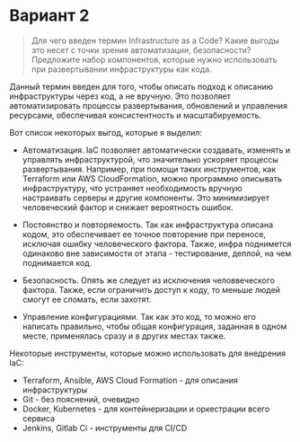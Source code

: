 # Вариант 2

> Для чего введен термин Infrastructure as a Code? Какие выгоды это несет с точки зрения автоматизации, безопасности? Предложите набор компонентов, которые нужно использовать при развертывании инфраструктуры как кода.

Данный термин введен для того, чтобы описать подход к описанию инфраструктуры через код, а не вручную. Это позволяет автоматизировать процессы развертывания, обновлений и управления ресурсами, обеспечивая консистентность и масштабируемость.

Вот список некоторых выгод, которые я выделил:

- Автоматизация. IaC позволяет автоматически создавать, изменять и управлять инфраструктурой, что значительно ускоряет процессы развертывания. Например, при помощи таких инструментов, как Terraform или AWS CloudFormation, можно программно описывать инфраструктуру, что устраняет необходимость вручную настраивать серверы и другие компоненты. Это минимизирует человеческий фактор и снижает вероятность ошибок.

- Постоянство и повторяемость. Так как инфраструктура описана кодом, это обеспечивает ее точное повторение при переносе, исключая ошибку человеческого фактора. Также, инфра поднимется одинаково вне зависимости от этапа - тестирование, деплой, на чем поднимается код.

- Безопасность. Опять же следует из исключения человвеческого фактора. Также, если ограничить доступ к коду, то меньше людей смогут ее сломать, если захотят.

- Управление конфигурациями. Так как это код, то можно его написать правильно, чтобы общая конфигурация, заданная в одном месте, применялась сразу и в других местах также. 

Некоторые инструменты, которые можно использовать для внедрения IaC:

- Terraform, Ansible, AWS Cloud Formation - для описания инфраструктуры
- Git - без пояснений, очевидно
- Docker, Kubernetes - для контейнеризации и оркестрации всего сервиса
- Jenkins, Gitlab Ci - инструменты для CI/CD
